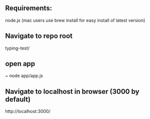 ## Requirements:

node.js (mac users use brew install for easy install of latest version)

## Navigate to repo root

typing-test/

## open app

~ node app/app.js

## Navigate to localhost in browser (3000 by default)

http://localhost:3000/
